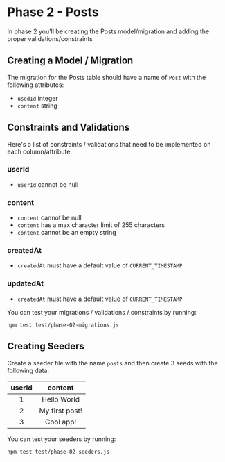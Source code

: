 # Phase 2 - Posts

In phase 2 you'll be creating the Posts model/migration and adding the proper validations/constraints

## Creating a Model / Migration

The migration for the Posts table should have a name of `Post` with the following attributes:

-   `usedId` integer
-   `content` string

## Constraints and Validations

Here's a list of constraints / validations that need to be implemented on each column/attribute:

### userId

-   `userId` cannot be null

### content

-   `content` cannot be null
-   `content` has a max character limit of 255 characters
-   `content` cannot be an empty string

### createdAt

-   `createdAt` must have a default value of `CURRENT_TIMESTAMP`

### updatedAt

-   `createdAt` must have a default value of `CURRENT_TIMESTAMP`

You can test your migrations / validations / constraints by running:

```
npm test test/phase-02-migrations.js
```

## Creating Seeders

Create a seeder file with the name `posts` and then create 3 seeds with the following data:

| userId |    content     |
| :----: | :------------: |
|   1    |  Hello World   |
|   2    | My first post! |
|   3    |   Cool app!    |

You can test your seeders by running:

```
npm test test/phase-02-seeders.js
```
